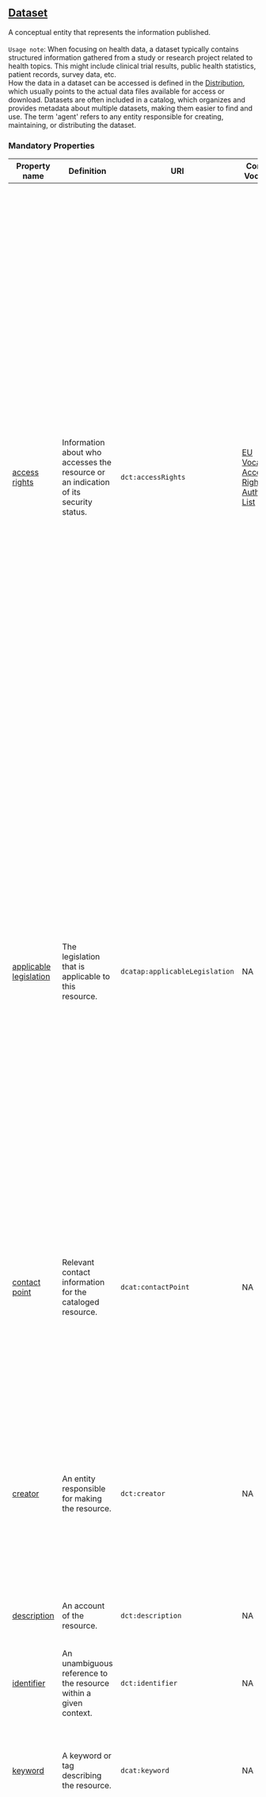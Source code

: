 ## [Dataset](https://www.w3.org/TR/vocab-dcat-3/#Class:Dataset)

A conceptual entity that represents the information published. <br><br>
`Usage note`: When focusing on health data, a dataset typically contains structured information gathered from a study or research project related to health topics. This might include clinical trial results, public health statistics, patient records, survey data, etc. <br> How the data in a dataset can be accessed is defined in the [Distribution](linkto:distribution), which usually points to the actual data files available for access or download. Datasets are often included in a catalog, which organizes and provides metadata about multiple datasets, making them easier to find and use. The term 'agent' refers to any entity responsible for creating, maintaining, or distributing the dataset.

 

### Mandatory Properties

<table> 
  <thead> 
    <tr> 
      <th>Property name</th> 
      <th>Definition</th> 
      <th>URI</th> 
      <th>Controlled Vocabulary</th> 
      <th>rdfs:Range</th> 
      <th>Usage Note</th> 
      <th>Cardinality</th> 
      <th>Example</th> 
    </tr> 
  </thead> 
  <tbody> 
    <tr> 
      <td><a href="http://purl.org/dc/terms/accessRights">access rights</a></td> 
      <td>Information about who accesses the resource or an indication of its security status.</td> 
      <td><code>dct:accessRights</code></td> 
      <td><a href="http://publications.europa.eu/resource/authority/access-right">EU Vocabularies Access Rights Authority List</a></td> 
      <td><a href="http://publications.europa.eu/resource/authority/access-right">Rights Statement (IRI)</a></td> 
      <td>Information that indicates whether the Dataset is publicly accessible, has access restrictions, or is not public. It is foreseen that one of the three options has to be used: <code>public</code>, <code>restricted</code>, <code>non-public</code>. <br> - Open Data (Public): The dataset is available under general open data rules, such as those covered by the High Value Datasets Implementing Regulation. <br> - Protected Data (Restricted): The dataset contains protected data and is accessible only under specific conditions, as outlined in regulations like the Data Governance Act. <br> - Sensitive Data (Non public): The dataset includes resources that may contain sensitive or personal information, falling under regulations such as the EHDS Regulation. <br><br> Since most data contain personal information, these datasets will need to take the value 'non-public' for the access rights property.</td> 
      <td>1</td> 
      <td><code>http://publications.europa.eu/resource/authority/access-right/RESTRICTED</code></td> 
    </tr> 
    <tr> 
      <td><a href="http://data.europa.eu/r5r/applicableLegislation">applicable legislation</a></td> 
      <td>The legislation that is applicable to this resource.</td> 
      <td><code>dcatap:applicableLegislation</code></td> 
      <td>NA</td> 
      <td><code>eli:LegalResource</code></td> 
      <td>The ELI of the EHDS was published in March 2025 and can now be included as the applicable legislation mandating that the dataset has to be made public. <br> For health datasets, the value must include the ELI of the <a href="http://data.europa.eu/eli/reg/2025/327/oj">EHDS Regulation</a>. <br> As multiple legislations may apply to the resource, the maximum cardinality is not limited. <br><br> While the applicable legislation indicates which legislation mandates the publication of the dataset, the legal basis property (also in Datasets) described the legal basis for initial collection and processing of (personal) data.</td> 
      <td>1..*</td> 
      <td>NA</td> 
    </tr> 
    <tr> 
      <td><a href="https://www.w3.org/TR/vocab-dcat-3/#Property:resource_contact_point">contact point</a></td> 
      <td>Relevant contact information for the cataloged resource.</td> 
      <td><code>dcat:contactPoint</code></td> 
      <td>NA</td> 
      <td><code>vcard:Kind</code></td> 
      <td>This property points to a contact point (department or person) that can answer questions about the dataset. Details on how to describe these are provided under class <code>vcard:Kind</code>. <br>Whenever possible, use <strong>general contact information</strong> (for example from a department) instead of contact information of an individual.</td> 
      <td>1</td> 
      <td>mailto: <code>data-access-committee@xumc.nl</code> <br> with the name Data Access Committee of the x UMC (see <a href="linkto:kind">vcard:Kind</a>)</td> 
    </tr> 
    <tr> 
      <td><a href="http://purl.org/dc/terms/creator">creator</a></td> 
      <td>An entity responsible for making the resource.</td> 
      <td><code>dct:creator</code></td> 
      <td>NA</td> 
      <td><code>foaf:Agent</code></td> 
      <td>This property points to a person (known as <code>Agent</code>) responsible for generating the dataset. In most cases, this should be the project’s Principal Investigator, provided they consent to being listed in the catalogue. If not, the associated department or institute may be specified instead.</td> 
      <td>1..*</td> 
      <td>Jip Fictief, Inez Maginary, Fabio Abricated for name of <code>foaf:Agent</code></td> 
    </tr> 
    <tr> 
      <td><a href="http://purl.org/dc/terms/description">description</a></td> 
      <td>An account of the resource.</td> 
      <td><code>dct:description</code></td> 
      <td>NA</td> 
      <td><code>rdfs:Literal</code></td> 
      <td>Brief description of the dataset. You can repeat this property in multiple languages.</td> 
      <td>1..*</td> 
      <td>Collection of physiological data of Healthy Brain Study participants. This collection includes measurements via biowearables for heart rate, oxygenation, systolic and diastolic measures and stress levels.</td> 
    </tr> 
    <tr> 
      <td><a href="http://purl.org/dc/terms/identifier">identifier</a></td> 
      <td>An unambiguous reference to the resource within a given context.</td> 
      <td><code>dct:identifier</code></td> 
      <td>NA</td> 
      <td><code>rdfs:Literal</code></td> 
      <td>Please see the latest usage recommendations on <a href="https://health-ri.atlassian.net/wiki/spaces/FSD/pages/1084751895/Recommendations+for+filling+in+the+dct+identifier+field+for+Dataset">this page</a>.</td> 
      <td>1</td> 
      <td><code>https://doi.org/10.34894/ZLOYOJ</code></td> 
    </tr> 
    <tr> 
      <td><a href="https://www.w3.org/ns/dcat#keyword">keyword</a></td> 
      <td>A keyword or tag describing the resource.</td> 
      <td><code>dcat:keyword</code></td> 
      <td>NA</td> 
      <td><code>rdfs:Literal</code></td> 
      <td>Add keywords to increase dataset discoverability. You can include keywords in different languages, submitting each keyword as a separate entry.</td> 
      <td>1..*</td> 
      <td>Physiological measures, Heart Rate, Stress Measures</td> 
    </tr> 
    <tr> 
      <td><a href="http://purl.org/dc/terms/publisher">publisher</a></td> 
      <td>An entity responsible for making the resource available.</td> 
      <td><code>dct:publisher</code></td> 
      <td>NA</td> 
      <td><code>foaf:Agent</code></td> 
      <td>This property identifies the organisation or individual responsible for making the dataset available. For datasets, this is typically the employer of the data creators. In simple cases, the dataset publisher may be the same as the catalog publisher. In more complex settings, such as when datasets come from multiple institutions within a consortium, the consortium should be listed as the publisher where possible. If no formal consortium can be specified, provide the information of the contributing organizations or individuals under <code>dct:creator</code> instead. For more details, refer to the <a href="linkto:agent">Agent</a> class.</td> 
      <td>1</td> 
      <td>Radboud University Medical Center; identifier <code>https://ror.org/05wg1m734</code> (see foaf: Agent)</td> 
    </tr> 
    <tr> 
      <td><a href="https://www.w3.org/TR/vocab-dcat-3/#Property:resource_theme">theme</a></td> 
      <td>A main category of the resource. A resource can have multiple themes.</td> 
      <td><code>dcat:theme</code></td> 
      <td><a href="http://publications.europa.eu/resource/authority/data-theme">Dataset Theme Vocabulary</a></td> 
      <td><code>skos:Concept</code></td> 
      <td>This property should use a controlled vocabulary. In the Health Data Catalogue, all datasets will use the theme <a href="http://publications.europa.eu/resource/authority/data-theme/HEAL">HEAL</a>, but additional values from the same vocabulary are allowed.</td> 
      <td>1..*</td> 
      <td><code>http://publications.europa.eu/resource/authority/data-theme/HEAL</code></td> 
    </tr> 
    <tr> 
      <td><a href="http://purl.org/dc/terms/title">title</a></td> 
      <td>A name given to the resource.</td> 
      <td><code>dct:title</code></td> 
      <td>NA</td> 
      <td><code>rdfs:Literal</code></td> 
      <td>Provide a unique title for your Dataset, which can be repeated in multiple languages.</td> 
      <td>1..*</td> 
      <td>Healthy Brain Study - Physiological Data</td> 
    </tr> 
  </tbody> 
</table>


### Recommended Properties 

<table>
  <thead>
    <tr>
      <th>Property name</th>
      <th>Definition</th>
      <th>URI</th>
      <th>Controlled Vocabulary</th>
      <th>rdfs:Range</th>
      <th>Usage Note</th>
      <th>Cardinality</th>
      <th>Example</th>
    </tr>
  </thead>
  <tbody>
    <tr>
      <td><a href="https://healthdcat-ap.github.io/#Dataset.analytics">analytics</a></td>
      <td>An analytics distribution of the dataset.</td>
      <td><code>healthdcatap:analytics</code></td>
      <td>NA</td>
      <td><code>dcat:Distribution</code></td>
      <td>Publishers are encouraged to provide URLs pointing to document repositories where users can access or request associated resources such as technical reports of the dataset, quality measurements, usability indicators,... Note that HealthDCAT-AP mentions also API endpoints or analytics services, but these would not be Distributions but rather DatasetServices.</td>
      <td>0..*</td>
      <td>NA</td>
    </tr>
    <tr>
      <td><a href="https://healthdcat-ap.github.io/#Dataset.hascodevalues">code values</a></td>
      <td>Health classifications and their codes associated with the dataset.</td>
      <td><code>healthdcatap:hasCodeValues</code></td>
      <td>NA</td>
      <td><code>skos:Concept</code></td>
      <td>Inside this property, you can provide the coding system of the dataset in the form of <a href="https://www.wikidata.org/">wikidata</a> URI (example: <code>https://www.wikidata.org/entity/P494</code> for ICD-10 ID) and the URI of the value that describes the dataset (example: <code>https://icd.who.int/browse10/2019/en#/Y59.0</code> for viral vaccines)</td>
      <td>0..*</td>
      <td><code>https://www.wikidata.org/entity/P494</code> for ICD-10 ID and <code>https://icd.who.int/browse10/2019/en#/Y59.0</code> for viral vaccines</td>
    </tr>
    <tr>
      <td><a href="https://healthdcat-ap.github.io/#Dataset.hascodingsystem">coding system</a></td>
      <td>Coding systems in use (ex: ICD-10-CM, DGRs, SNOMED-CT, ...).</td>
      <td><code>healthdcatap:hasCodingSystem</code></td>
      <td>NA</td>
      <td><code>dct:Standard (IRI)</code></td>
      <td>This property provides information on which coding systems are in use inside your dataset. For this, <a href="https://www.wikidata.org/">wikidata</a> URIs must be used.</td>
      <td>0..*</td>
      <td><code>https://www.wikidata.org/entity/P494</code> (ICD-10 ID)</td>
    </tr>
    <tr>
      <td><a href="http://purl.org/dc/terms/conformsTo">conforms to</a></td>
      <td>An established standard to which the described resource conforms.</td>
      <td><code>dct:conformsTo</code></td>
      <td>NA</td>
      <td><code>dct:Standard (IRI)</code></td>
      <td>If your data conforms to an established standard or specification, use this property to indicate which one. The <a href="https://www.wikidata.org/">wikidata</a> URI of the specification must be used.</td>
      <td>0..*</td>
      <td><code>https://www.wikidata.org/wiki/Q19597236</code> for FHIR</td>
    </tr>
    <tr>
      <td><a href="https://www.w3.org/TR/vocab-dcat-3/#Property:dataset_distribution">distribution</a></td>
      <td>An available distribution of the dataset.</td>
      <td><code>dcat:distribution</code></td>
      <td>NA</td>
      <td><code>dcat:Distribution</code></td>
      <td>Metadata element used as a key link to the class Distribution.</td>
      <td>0..*</td>
      <td>NA</td>
    </tr>
    <tr>
      <td><a href="http://xmlns.com/foaf/spec/#term_page">documentation</a></td>
      <td>A page or document about this thing.</td>
      <td><code>foaf:page</code></td>
      <td>NA</td>
      <td><code>foaf:Document (IRI)</code></td>
      <td>The value of this property is the IRI directing to the webpage or document about the dataset.</td>
      <td>0..*</td>
      <td>NA</td>
    </tr>
    <tr>
      <td><a href="http://purl.org/dc/terms/accrualPeriodicity">frequency</a></td>
      <td>The frequency with which items are added to a collection.</td>
      <td><code>dct:accrualPeriodicity</code></td>
      <td><a href="http://publications.europa.eu/resource/authority/frequency">EU Vocabularies Frequency Authority List</a></td>
      <td><code>skos:Concept</code></td>
      <td>"The value of this property should be the IRI from the listed controlled vocabulary, indicating the frequency at which the dataset is updated.</td>
      <td>0..1</td>
      <td><code>http://publications.europa.eu/resource/authority/frequency/WEEKLY</code></td>
    </tr>
    <tr>
      <td><a href="http://purl.org/dc/terms/spatial">geographical coverage</a></td>
      <td>Spatial characteristics of the resource.</td>
      <td><code>dct:spatial</code></td>
      <td>
        EU Vocabularies Lists: <br>
        <a href="http://publications.europa.eu/resource/authority/continent/">Continents</a> <br>
        <a href="http://publications.europa.eu/resource/authority/country">Countries</a> <br>
        <a href="http://publications.europa.eu/resource/authority/place/">Places</a> <br>
        OR <br>
        <a href="http://sws.geonames.org/">Geonames</a> OR <br>
        <a href="https://vocabs.cbs.nl/nl/">CBS Classificaties en begrippen</a>
      </td>
      <td><code>dct:Location</code></td>
      <td>The EU Vocabularies Name Authority Lists must be used for continents, countries and places that are in those lists; if a particular location is not in one of the mentioned Named Authority Lists, Geonames URIs must be used. For districts or neighborhoods in NL, the Dutch vocab can be used. However, it might in many cases be desirable to keep the geographical coverage broader (e.g. indicating that NL is covered), to not expose detailed information of subject's locations.</td>
      <td>0..*</td>
      <td><code>http://publications.europa.eu/resource/authority/place/NLD_AMS</code></td>
    </tr>
    <tr>
      <td><a href="https://www.w3.org/TR/vocab-dcat-3/#Property:resource_has_version">has version</a></td>
      <td>This resource has a more specific, versioned resource.</td>
      <td><code>dcat:hasVersion</code></td>
      <td>NA</td>
      <td><code>dcat:Dataset</code></td>
      <td>Indicate the dataset which is the other version of the current dataset.</td>
      <td>0..*</td>
      <td>NA</td>
    </tr>
    <tr>
      <td><a href="https://healthdcat-ap.github.io/#Dataset.healththeme">health theme</a></td>
      <td>A category of the Dataset or tag describing the Dataset.</td>
      <td><code>healthdcatap:healthTheme</code></td>
      <td>NA</td>
      <td><code>skos:Concept</code></td>
      <td>This property is a structured way to tag the dataset with different health themes. This could include, for example, the specific disease the dataset is about. More details can be provided, if desirable, in the keywords' property. *Current status*: the HealthDCAT-AP working group is currently exploring is other sources (ontologies, thesauri) can be used for this, next to <a href="https://www.wikidata.org/">Wikidata</a>.</td>
      <td>0..*</td>
      <td><code>https://www.wikidata.org/wiki/Q58624061</code></td>
    </tr>
    <tr>
      <td><a href="https://www.w3.org/TR/vocab-dcat-3/#Property:dataset_in_series">in series</a></td>
      <td>A dataset series of which the dataset is part.</td>
      <td><code>dcat:inSeries</code></td>
      <td>NA</td>
      <td><code>dcat:DatasetSeries</code></td>
      <td>This property points to which Dataset Series the Dataset is part of.</td>
      <td>0..*</td>
      <td>NA</td>
    </tr>
    <tr>
      <td><a href="http://purl.org/dc/terms/isReferencedBy">is referenced by</a></td>
      <td>A related resource that references, cites, or otherwise points to the described resource.</td>
      <td><code>dct:isReferencedBy</code></td>
      <td>NA</td>
      <td><code>rdfs:Resource</code></td>
      <td>The value of this property is the IRI of the doi to the publication or other related resource.</td>
      <td>0..*</td>
      <td><code>https://doi.org/10.1186/s13690-021-00709-x</code></td>
    </tr>
    <tr>
      <td><a href="http://purl.org/dc/terms/language">language</a></td>
      <td>A language of the resource.</td>
      <td><code>dct:language</code></td>
      <td><a href="http://publications.europa.eu/resource/authority/language">EU Vocabularies Language Named Authority List</a></td>
      <td><code>dct:LinguisticSystem</code></td>
      <td>The language of the Dataset. For this property, the values from the EU Vocabularies Languages Named Authority List must be used. If your Dataset contains multiple languages, this property can be repeated.</td>
      <td>0..*</td>
      <td><code>http://publications.europa.eu/resource/authority/language/NLD</code></td>
    </tr>
    <tr>
      <td><a href="https://healthdcat-ap.github.io/#Dataset.haslegalbasis">legal basis</a></td>
      <td>Indicates use or applicability of a Legal Basis.</td>
      <td><code>dpv:hasLegalBasis</code></td>
      <td><a href="https://w3c.github.io/dpv/2.0/dpv/modules/legal_basis.html#vocab-legal-basis">DPV Taxonomy</a></td>
      <td><code>dpv:LegalBasis</code></td>
      <td>The legal basis can be provided as a value from the dpv taxonomy (see Controlled vocabulary column). <br><br>While the applicable legislation indicates which legislation mandates the publication of the dataset, the legal basis property described the legal basis for initial collection and processing of (personal) data. <br> Example value for this property could be: dpv:Consent.</td>
      <td>0..*</td>
      <td><code>dpv:Consent</code></td>
    </tr>
    <tr>
      <td><a href="https://healthdcat-ap.github.io/#Dataset.maxtypicalage">maximum typical age</a></td>
      <td>Maximum typical age of the population within the dataset.</td>
      <td><code>healthdcatap:maxTypicalAge</code></td>
      <td>NA</td>
      <td><code>xsd:nonNegativeInteger</code></td>
      <td>The approximate maximum age of subjects in the dataset, if applicable. Approximate age is given to protect potentially sensitive information of subjects in the dataset.</td>
      <td>0..1</td>
      <td>NA</td>
    </tr>
    <tr>
      <td><a href="https://healthdcat-ap.github.io/#Dataset.mintypicalage">minimum typical age</a></td>
      <td>Minimum typical age of the population within the dataset.</td>
      <td><code>healthdcatap:minTypicalAge</code></td>
      <td>NA</td>
      <td><code>xsd:nonNegativeInteger</code></td>
      <td>The approximate minimum age of subjects in the dataset, if applicable. Approximate age is given to protect potentially sensitive information of subjects in the dataset.</td>
      <td>0..1</td>
      <td>NA</td>
    </tr>
    <tr>
      <td><a href="http://purl.org/dc/terms/modified">modification date</a></td>
      <td>Date on which the resource was changed.</td>
      <td><code>dct:modified</code></td>
      <td>NA</td>
      <td><code>xsd:dateTime</code></td>
      <td>This property indicates changes to the dataset, not the metadata record. An absent value may mean the resource hasn't changed since publication, the modification date is unknown, or the resource is continuously updated.</td>
      <td>0..1</td>
      <td>2024-06-04T13:36:10.246Z</td>
    </tr>
    <tr>
      <td><a href="https://healthdcat-ap.github.io/#Dataset.numberofrecords">number of records</a></td>
      <td>Size of the dataset in terms of the number of records.</td>
      <td><code>healthdcatap:numberOfRecords</code></td>
      <td>NA</td>
      <td><code>xsd:nonNegativeInteger</code></td>
      <td>Number of records inside a Dataset.</td>
      <td>0..1</td>
      <td>NA</td>
    </tr>
    <tr>
      <td><a href="https://healthdcat-ap.github.io/#Dataset.numberofuniqueindividuals">number of unique individuals</a></td>
      <td>Number of records for unique individuals.</td>
      <td><code>healthdcatap:numberOfUniqueIndividuals</code></td>
      <td>NA</td>
      <td><code>xsd:nonNegativeInteger</code></td>
      <td>This property is not mandatory, since not all datasets might include data from individuals.</td>
      <td>0..1</td>
      <td>NA</td>
    </tr>
    <tr>
      <td><a href="https://healthdcat-ap.github.io/#Dataset.otheridentifier">other identifier</a></td>
      <td>Links a resource to an adms:Identifier class.</td>
      <td><code>adms:identifier</code></td>
      <td>NA</td>
      <td><code>adms:Identifier</code></td>
      <td>Examples for secondary identifiers are <code>MAST/ADS</code>, <code>DataCite</code>, <code>DOI</code>, <code>EZID</code> or <code>W3ID</code> (if not used for the original identifier). This property makes use of another, small class: <code>adms:Identifier</code>, where you provide the identifier and the name of the identifier schema (e.g., DOI).</td>
      <td>0..*</td>
      <td>NA</td>
    </tr>
    <tr>
      <td><a href="https://healthdcat-ap.github.io/#Dataset.haspersonaldata">personal data</a></td>
      <td>Indicates association with Personal Data.</td>
      <td><code>dpv:hasPersonalData</code></td>
      <td><a href="https://w3c.github.io/dpv/2.0/pd/">DPV Taxonomy</a></td>
      <td><code>dpv:PersonalData</code></td>
      <td>The different types of personal information that are collected in the dataset can be indicated with this property. Values can be picked from the dpv taxonomy (see controlled vocabulary column). <br>For example: dpv-pd:Gender.</td>
      <td>0..*</td>
      <td>NA</td>
    </tr>
    <tr>
      <td><a href="https://healthdcat-ap.github.io/#Dataset.populationcoverage">population coverage</a></td>
      <td>A definition of the population within the dataset.</td>
      <td><code>healthdcatap:populationCoverage</code></td>
      <td>NA</td>
      <td><code>rdfs:Literal</code></td>
      <td>This field is a free text description of the population covered in the dataset.</td>
      <td>0..*</td>
      <td>Adults aged 18–65 diagnosed with type 2 diabetes in the Netherlands between 2015 and 2020</td>
    </tr>
    <tr>
      <td><a href="https://w3c.github.io/dpv/2.0/dpv/#dfn-haspurpose">purpose</a></td>
      <td>Indicates association with Purpose.</td>
      <td><code>dpv:hasPurpose</code></td>
      <td><a href="https://w3c.github.io/dpv/2.1/dpv/#vocab-purposes">DPV Taxonomy Purposes</a></td>
      <td><code>dpv:Purpose</code></td>
      <td>One (or many) category or sub-category of the purposes can be chosen from the taxonomy provided by dpv (see the controlled vocabulary column). <br> Example value could be: dpv:ResearchAndDevelopment.</td>
      <td>0..*</td>
      <td><code>dpv:ResearchAndDevelopment</code></td>
    </tr>
    <tr>
      <td><a href="https://www.w3.org/TR/prov-o/#qualifiedAttribution">qualified attribution</a></td>
      <td>Attribution is the ascribing of an entity to an agent.</td>
      <td><code>prov:qualifiedAttribution</code></td>
      <td>NA</td>
      <td><code>prov:Attribution</code></td>
      <td>This property makes use of another small class (<code>prov:Attribution</code>). There, you can choose one of the roles as listed in the controlled vocabulary and link that to a specific Agent (expressed with <code>foaf:Agent</code>). Note that for HealthDCAT-AP, the list of roles might be extended in the future. <br>Example: <code>https://standards.iso.org/iso/19115/resources/Codelists/gml/CI_RoleCode.xml#processor</code> <br><br> Use this property if you would like to indicate the <strong>funder</strong> of the (research project that resulted in creation of the) dataset. <br>The value for role then becomes: <code>https://standards.iso.org/iso/19115/resources/Codelists/gml/CI_RoleCode.xml#funder</code>"</td>
      <td>0..*</td>
      <td>See Usage Note</td>
    </tr>
    <tr>
      <td><a href="https://semiceu.github.io/DCAT-AP/releases/3.0.0/#Dataset.qualifiedrelation">qualified relation</a></td>
      <td>Link to a description of a relationship with another resource.</td>
      <td><code>dcat:qualifiedRelation</code></td>
      <td>NA</td>
      <td><code>dcat:Relationship</code></td>
      <td>This property makes use of another small class (<code>dcat:Relationship</code>), in which you can indicate the related resource (via its identifier) and the nature of the relation (based on a controlled vocabulary, which is described in the information of the class).</td>
      <td>0..*</td>
      <td>NA</td>
    </tr>
    <tr>
      <td><a href="https://www.w3.org/TR/vocab-dqv/#dqv:hasQualityAnnotation">quality annotation</a></td>
      <td>Refers to a quality annotation.</td>
      <td><code>dqv:hasQualityAnnotation</code></td>
      <td>NA</td>
      <td><code>dqv:QualityCertificate</code></td>
      <td>This property makes use of another small class (<code>dqv:QualityCertificate</code>), in which you indicate the IRI of the quality certificate, linked to the described resource (via the identifier of the dataset). See that class for more information.</td>
      <td>0..*</td>
      <td>NA</td>
    </tr>
    <tr>
      <td><a href="http://purl.org/dc/terms/issued">release date</a></td>
      <td>Date of formal issuance of the resource.</td>
      <td><code>dct:issued</code></td>
      <td>NA</td>
      <td><code>xsd:dateTime</code></td>
      <td>This property should point to the first known date of issuance, such as the publication date in a data repository.</td>
      <td>0..1</td>
      <td>2023-12-10T13:16:10.246Z</td>
    </tr>
    <tr>
      <td><a href="https://healthdcat-ap.github.io/#Dataset.retentionPeriod">retention period</a></td>
      <td>A temporal period in which the dataset is available for secondary use.</td>
      <td><code>healthdcatap:retentionPeriod</code></td>
      <td>NA</td>
      <td><code>dct:PeriodOfTime</code></td>
      <td>This property makes use of the class <code>dct:PeriodOfTime</code>, in which a start and end date should be provided.</td>
      <td>0..1</td>
      <td>NA</td>
    </tr>
    <tr>
      <td><a href="https://healthdcat-ap.github.io/#Dataset.sample">sample</a></td>
      <td>Links to a sample of an Asset (which is itself an Asset).</td>
      <td><code>adms:sample</code></td>
      <td>NA</td>
      <td><code>dcat:Distribution</code></td>
      <td>This property makes use of the <code>dcat:Distribution</code> class to describe a sample distribution of the dataset, which can be anonymized or synthetic data, or the data dictionary provided in <code>CSVW format</code>. This is currently further developed by the TEHDAS2 program. More information can be <a href="https://healthdcat-ap.github.io/#sample-distribution">found here.</a></td>
      <td>0..*</td>
      <td>NA</td>
    </tr>
    <tr>
      <td><a href="http://purl.org/dc/terms/source">source</a></td>
      <td>A related resource from which the described resource is derived.</td>
      <td><code>dct:source</code></td>
      <td>NA</td>
      <td><code>dcat:Dataset</code></td>
      <td>Indicate the dataset on which this described dataset is based.</td>
      <td>0..*</td>
      <td>NA</td>
    </tr>
    <tr>
      <td><a href="https://www.w3.org/TR/vocab-adms/#adms-status">status</a></td>
      <td>The status of the Asset in the context of a particular workflow process.</td>
      <td><code>adms:status</code></td>
      <td><a href="https://publications.europa.eu/resource/authority/dataset-status">EU Vocabularies Dataset Status Named Authority List</a></td>
      <td><code>skos:Concept</code></td>
      <td>This property makes use of a controlled vocabulary to indicate the status of the described dataset.</td>
      <td>0..1</td>
      <td><code>http://publications.europa.eu/resource/authority/dataset-status/COMPLETED</code></td>
    </tr>
    <tr>
      <td><a href="http://purl.org/dc/terms/temporal">temporal coverage</a></td>
      <td>Temporal characteristics of the resource.</td>
      <td><code>dct:temporal</code></td>
      <td>NA</td>
      <td><code>dct:PeriodOfTime</code></td>
      <td>The start and end date of the period that the dataset covers. This property makes use of a small class: Period of Time, in which a start and end date can be given.</td>
      <td>0..*</td>
      <td>NA</td>
    </tr>
    <tr>
      <td><a href="http://purl.org/dc/terms/temporalResolution">temporal resolution</a></td>
      <td>Minimum time period resolvable in the dataset.</td>
      <td><code>dcat:temporalResolution</code></td>
      <td>NA</td>
      <td><code>xsd:duration</code></td>
      <td>If the dataset is a time-series, this should correspond to the spacing of items in the series. For other kinds of dataset, this property will usually indicate the smallest time difference between items in the dataset. The time period has to be provided in the <code>xsd:duration</code> format.</td>
      <td>0..1</td>
      <td>NA</td>
    </tr>
    <tr>
      <td><a href="http://purl.org/dc/terms/type">type</a></td>
      <td>The nature or genre of the resource.</td>
      <td><code>dct:type</code></td>
      <td><a href="http://publications.europa.eu/resource/authority/dataset-type">EU Vocabularies Dataset Type Named Authority List</a></td>
      <td><code>skos:Concept</code></td>
      <td>A recommended controlled vocabulary data-type is foreseen. Health datasets with personal information must use 'personal data'. This list supports dataset categorization for the EU Open Data Portal. Currently, 'PERSONAL_DATA' is not included in the EU vocabulary and cannot be filled out.</td>
      <td>0..*</td>
      <td><code>http://publications.europa.eu/resource/authority/dataset-type/PERSONAL_DATA</code></td>
    </tr>
    <tr>
      <td><a href="https://semiceu.github.io/DCAT-AP/releases/3.0.0/#Dataset.version">version</a></td>
      <td>The version indicator (name or identifier) of a resource.</td>
      <td><code>dcat:version</code></td>
      <td>NA</td>
      <td><code>rdfs:Literal</code></td>
      <td>Suggested practice: track major_version.minor_version. Register a new identifier for major changes (e.g., 1.0.0 for an unchanged dataset).</td>
      <td>0..1</td>
      <td>NA</td>
    </tr>
    <tr>
      <td><a href="https://www.w3.org/ns/legacy_adms#versionNotes">version notes</a></td>
      <td>A description of changes between this version and the previous version of the Asset.</td>
      <td><code>adms:versionNotes</code></td>
      <td>NA</td>
      <td><code>rdfs:Literal</code></td>
      <td>Provide a short description of changes made to the dataset from the previous version.</td>
      <td>0..*</td>
      <td>NA</td>
    </tr>
    <tr>
      <td><a href="https://www.w3.org/TR/prov-o/#wasGeneratedBy">was generated by</a></td>
      <td>Generation is the completion of production of a new entity by an activity. This entity did not exist before generation and becomes available for usage after this generation.</td>
      <td><code>prov:wasGeneratedBy</code></td>
      <td>NA</td>
      <td><code>prov:Activity</code></td>
      <td>NA</td>
      <td>0..*</td>
      <td>NA</td>
    </tr>
  </tbody>
</table>
